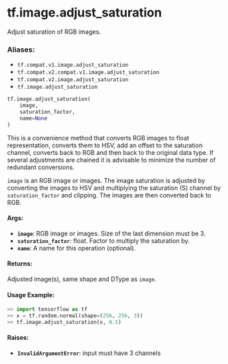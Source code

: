 <div itemscope itemtype="http://developers.google.com/ReferenceObject">
<meta itemprop="name" content="tf.image.adjust_saturation" />
<meta itemprop="path" content="Stable" />
</div>

# tf.image.adjust_saturation

Adjust saturation of RGB images.

### Aliases:

* `tf.compat.v1.image.adjust_saturation`
* `tf.compat.v2.compat.v1.image.adjust_saturation`
* `tf.compat.v2.image.adjust_saturation`
* `tf.image.adjust_saturation`

``` python
tf.image.adjust_saturation(
    image,
    saturation_factor,
    name=None
)
```

<!-- Placeholder for "Used in" -->

This is a convenience method that converts RGB images to float
representation, converts them to HSV, add an offset to the saturation channel,
converts back to RGB and then back to the original data type. If several
adjustments are chained it is advisable to minimize the number of redundant
conversions.

`image` is an RGB image or images.  The image saturation is adjusted by
converting the images to HSV and multiplying the saturation (S) channel by
`saturation_factor` and clipping. The images are then converted back to RGB.

#### Args:


* <b>`image`</b>: RGB image or images. Size of the last dimension must be 3.
* <b>`saturation_factor`</b>: float. Factor to multiply the saturation by.
* <b>`name`</b>: A name for this operation (optional).


#### Returns:

Adjusted image(s), same shape and DType as `image`.



#### Usage Example:

```python
>> import tensorflow as tf
>> x = tf.random.normal(shape=(256, 256, 3))
>> tf.image.adjust_saturation(x, 0.5)
```



#### Raises:


* <b>`InvalidArgumentError`</b>: input must have 3 channels